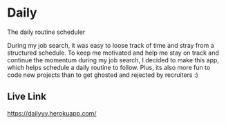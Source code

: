 # Daily
The daily routine scheduler

During my job search, it was easy to loose track of time and stray from a structured schedule. To keep me motivated and help me stay on track and continue the momentum during my job search, I decided to make this app, which helps schedule a daily routine to follow. Plus, its also more fun to code new projects than to get ghosted and rejected by recruiters :)

## Live Link
https://dailyyy.herokuapp.com/

